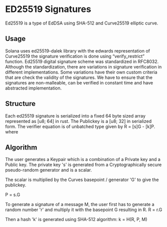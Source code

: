# ED25519 Signatures
Ed25519 is a type of EdDSA using SHA-512 and Curve25519 elliptic curve.

## Usage
Solana uses ed25519-dalek library with the edwards representation of Curve25519  the signature verification is done using “verify_restrict” function. 
Ed25519 digital signature scheme was standardized in RFC8032. Although the standardization, there are variations in signature verification in different implementations. Some variations have their own custom criteria that are check the validity of the signatures. We have to ensure that the signatures are non-malleable, can be verified in constant time and have abstracted implementation.

## Structure
Each ed25519 signature is serialized into a fixed 64 byte sized array represented as [u8; 64] in rust. The Publickey is a [u8; 32] in serialized form. The verifier equation is of unbatched type given by R = [s]G - [k]P.
where

## Algorithm
The user generates a Keypair which is a combination of a Private key and a Public key.
The private key 's' is generated from a Cryptographically secure pseudo-random generator and is a scalar.

The scalar is multiplied by the Curves basepoint / generator 'G' to give the publickey.

P = s.G

To generate a signature of a message M, the user first has to  generate a random number 'r' and multiply it with the basepoint G resulting in R.
R = r.G

Then a hash 'k'  is generated using SHA-512 algorithm:
k = H(R, P, M)
